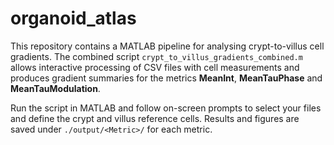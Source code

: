 # organoid_atlas

This repository contains a MATLAB pipeline for analysing crypt-to-villus
cell gradients. The combined script `crypt_to_villus_gradients_combined.m`
allows interactive processing of CSV files with cell measurements and
produces gradient summaries for the metrics **MeanInt**, **MeanTauPhase**
and **MeanTauModulation**.

Run the script in MATLAB and follow on-screen prompts to select your files
and define the crypt and villus reference cells. Results and figures are
saved under `./output/<Metric>/` for each metric.
